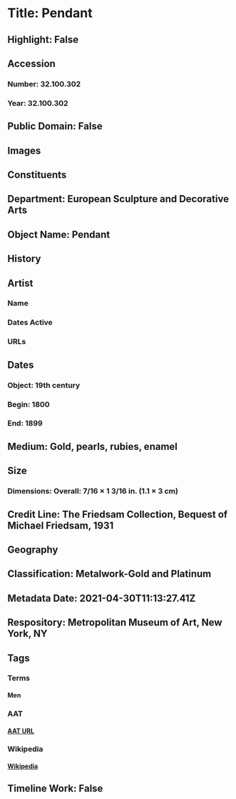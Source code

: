 # Title: Pendant
## Highlight: False
## Accession
### Number: 32.100.302
### Year: 32.100.302
## Public Domain: False
## Images
## Constituents
## Department: European Sculpture and Decorative Arts
## Object Name: Pendant
## History
## Artist
### Name
### Dates Active
### URLs
## Dates
### Object: 19th century
### Begin: 1800
### End: 1899
## Medium: Gold, pearls, rubies, enamel
## Size
### Dimensions: Overall: 7/16 × 1 3/16 in. (1.1 × 3 cm)
## Credit Line: The Friedsam Collection, Bequest of Michael Friedsam, 1931
## Geography
## Classification: Metalwork-Gold and Platinum
## Metadata Date: 2021-04-30T11:13:27.41Z
## Respository: Metropolitan Museum of Art, New York, NY
## Tags
### Terms
#### Men
### AAT
#### [AAT URL](http://vocab.getty.edu/page/aat/300025928)
### Wikipedia
#### [Wikipedia]()
## Timeline Work: False